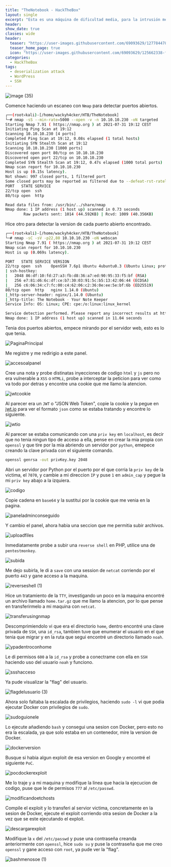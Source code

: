 ```yaml
---
title: "TheNotebook - HackTheBox"
layout: single
excerpt: "Esta es una máquina de dificultad media, para la intrusión mediante la cookie logre saber que estaba tratando con un ataque JWT, para romperlo me cree una cookie nueva tirando desde mi clave privada por un servidor por Python y cambio de panel, tenía una opción de subir de archivos, cree una reverse Shell y la subí, para la escalada de privilegios me aproveche de una versión vulnerable de Docker."
header:
show_date: true
classes: wide
header:
  teaser: "https://user-images.githubusercontent.com/69093629/127784478-22759c0e-2a0d-4735-b467-ccb39e2e8b18.png"
  teaser_home_page: true
  icon: "https://user-images.githubusercontent.com/69093629/125662338-fd8b3b19-3a48-4fb0-b07c-86c047265082.png"
categories:
  - HackTheBox
tags:
  - deserialization attack
  - WordPress
  - SSH
---
```


![image (35)](https://user-images.githubusercontent.com/69093629/127785730-5df9c84e-5046-4b86-978c-ff6870180800.png)

Comence haciendo un escaneo con `Nmap` para detectar puertos abiertos.

```bash 
┌──(root💀kali)-[/home/wackyh4cker/HTB/TheNotebook]
└─# nmap -sS --min-rate=5000 --open -v -n 10.10.10.230 -oN targeted
Starting Nmap 7.91 ( https://nmap.org ) at 2021-07-31 19:12 CEST
Initiating Ping Scan at 19:12
Scanning 10.10.10.230 [4 ports]
Completed Ping Scan at 19:12, 0.08s elapsed (1 total hosts)
Initiating SYN Stealth Scan at 19:12
Scanning 10.10.10.230 [1000 ports]
Discovered open port 80/tcp on 10.10.10.230
Discovered open port 22/tcp on 10.10.10.230
Completed SYN Stealth Scan at 19:12, 0.47s elapsed (1000 total ports)
Nmap scan report for 10.10.10.230
Host is up (0.15s latency).
Not shown: 997 closed ports, 1 filtered port
Some closed ports may be reported as filtered due to --defeat-rst-ratelimit
PORT   STATE SERVICE
22/tcp open  ssh
80/tcp open  http

Read data files from: /usr/bin/../share/nmap
Nmap done: 1 IP address (1 host up) scanned in 0.73 seconds
       	Raw packets sent: 1014 (44.592KB) | Rcvd: 1009 (40.356KB)
```

Hice otro para detectar la version de cada puerto abierto encontrado.

```bash
┌──(root💀kali)-[/home/wackyh4cker/HTB/TheNotebook]
└─# nmap -sC -sV -p22,80 10.10.10.230 -oN webscan             	 
Starting Nmap 7.91 ( https://nmap.org ) at 2021-07-31 19:12 CEST
Nmap scan report for 10.10.10.230
Host is up (0.069s latency).

PORT   STATE SERVICE VERSION
22/tcp open  ssh 	OpenSSH 7.6p1 Ubuntu 4ubuntu0.3 (Ubuntu Linux; protocol 2.0)
| ssh-hostkey:
|   2048 86:df:10:fd:27:a3:fb:d8:36:a7:ed:90:95:33:f5:bf (RSA)
|   256 e7:81:d6:6c:df:ce:b7:30:03:91:5c:b5:13:42:06:44 (ECDSA)
|_  256 c6:06:34:c7:fc:00:c4:62:06:c2:36:0e:ee:5e:bf:6b (ED25519)
80/tcp open  http	nginx 1.14.0 (Ubuntu)
|_http-server-header: nginx/1.14.0 (Ubuntu)
|_http-title: The Notebook - Your Note Keeper
Service Info: OS: Linux; CPE: cpe:/o:linux:linux_kernel

Service detection performed. Please report any incorrect results at https://nmap.org/submit/ .
Nmap done: 1 IP address (1 host up) scanned in 11.04 seconds
```

Tenia dos puertos abiertos, empece mirando por el servidor web, esto es lo que tenia.

![PaginaPrincipal](https://user-images.githubusercontent.com/69093629/127784555-be9394f6-a112-45ac-b968-e899bfe8c4af.png)

Me registre y me redirigio a este panel.

![accesoalpanel](https://user-images.githubusercontent.com/69093629/127784565-718e0d46-ffd0-434e-9970-739318080035.png)

Cree una nota y probe distinatas inyecciones de codigo `html` y `js` pero no era vulnerable a `XSS` o `HTMLi`, probe a interceptar la peticion para ver como va todo por detras y encontre una cookie que me llamo la atencion.

![jwtcookie](https://user-images.githubusercontent.com/69093629/127784626-d6684b12-cd00-4841-a60d-cda619895db7.png)

Al parecer era un `JWT` o "JSON Web Token", copie la cookie y la pegue en [jwt.io](https://jwt.io) para ver el formato `json` como se estaba tratando y encontre lo siguiente.

![jwtio](https://user-images.githubusercontent.com/69093629/127784670-55e9afce-d921-48ee-8db2-f2cde7935c9b.png)

Al parecer se estaba comunicando con una `priv key` en `localhost`, es decir que no tenia ningun tipo de acceso a ella, pense en crear la mia propia con `openssl` y que tire por la mia abriendo un servidor por `python`, emepece creando la clave privada con el siguiente comando.

```bash
openssl genrsa -out privKey.key 2048
``` 

Abri un servidor por Python por el puerto por el que corria la `priv key` de la victima, el `7070`, y cambie a mi direccion `IP` y puse `1` en `admin_cap` y pegue la mi `priv key` abajo a la izquiera.

![codigo ](https://user-images.githubusercontent.com/69093629/127784840-d48b22b0-a2a6-4aac-a821-1bf7a629f685.png)

Copie cadena en `base64` y la sustitui por la cookie que me venia en la pagina.

![paneladminconseguido](https://user-images.githubusercontent.com/69093629/127784916-d01dd378-0ac6-4cb2-9ee1-7d5a494add28.png)

Y cambio el panel, ahora habia una seccion que me permitia subir archivos.

![uploadfiles](https://user-images.githubusercontent.com/69093629/127784939-95aaa155-21b1-4328-98ee-66c58794d699.png)

Inmediatamente probe a subir una `reverse shell` en PHP, utilice una de `pentestmonkey`.

![subida](https://user-images.githubusercontent.com/69093629/127784972-88b14e18-19fb-45fc-9e7a-e2a5aea08dc0.png)

Me dejo subirla, le di a `save` con una session de `netcat` corriendo por el puerto `443` y gane acceso a la maquina.

![reverseshell (1)](https://user-images.githubusercontent.com/69093629/127785005-a0a7153c-f609-4079-8ba6-ab006cff7e60.png)

Hice un tratamiento de la `TTY`, investigando un poco en la maquina encontré un archivo llamado `home.tar.gz` que me llamo la atencion, por lo que pense en transferirmelo a mi maquina con `netcat`.

![transferusingnmap](https://user-images.githubusercontent.com/69093629/127785044-0f98c96a-e111-4c53-bb96-4878f3e6057f.png)

Descomprimiendolo vi que era el directorio `home`, dentro encontré una clave privada de `SSH`, una `id_rsa`, tambien tuve que enumerar el usuario en el que tenia que migrar y en la ruta que segui encontré un directorio llamado `noah`.

![ypadentroconhome](https://user-images.githubusercontent.com/69093629/127785072-76c5a770-7284-47a9-ba7e-a8300a94fec1.png)

Le di permisos `600` a la `id_rsa` y probe a conectrame con ella en `SSH` haciendo uso del usuario `noah` y funciono.

![ssshacceso](https://user-images.githubusercontent.com/69093629/127785391-bec76498-0971-405a-9f70-2c52ce270879.png)

Ya pude visualizar la "flag" del usuario.

![flagdelusuario (3)](https://user-images.githubusercontent.com/69093629/127785441-cdc9b061-7d1b-4a08-b252-ae66a8e78296.jpg)

Ahora solo faltaba la escalada de privilegios, haciendo `sudo -l` vi que podia ejecutar Docker con privilegios de `sudo`.

![sudoguionele](https://user-images.githubusercontent.com/69093629/127785458-6b7c09ad-a0c9-49d2-924c-99da531f2a12.png)

Lo ejecute añadiendo `bash` y consegui una sesion con Docker, pero esto no era la escalada, ya que solo estaba en un contenedor, mire la version de Docker.

![dockerversion](https://user-images.githubusercontent.com/69093629/127785504-8970f5a3-4746-4710-8e71-e1837766edc3.png)

Busque si habia algun exploit de esa version en Google y encontré el siguiente `PoC`.

![pocdockerexploit](https://user-images.githubusercontent.com/69093629/127785520-25394cde-7733-416a-9ec6-f9bf94b0f215.png)

Me lo traje y a mi maquina y modifique la linea que hacia la ejecucion de codigo, puse que le de permisos `777` al `/etc/passwd`.

![modificandoetchosts](https://user-images.githubusercontent.com/69093629/127785669-327b2f5d-b0c4-4b7b-af24-403bf5e4ab4e.png)

Compile el exploit y lo transferi al servior victima, concretamente en la sesion de Docker, ejecute el exploit corriendo otra sesion de Docker a la vez que se este ejecutando el exploit.

![descargarexploit](https://user-images.githubusercontent.com/69093629/127785618-dcfaceda-5eb8-49ad-ba77-fe95466bdf65.png)

Modifique la `x` del `/etc/passwd` y puse una contraseña creanda anteriormente con `openssl`, hice `sudo su` y puse la contraseña que me creo `openssl` y gane acceso con `root`, ya pude ver la "flag".

![bashmenosoe (1)](https://user-images.githubusercontent.com/69093629/127785688-60e6f17c-073c-4f7e-9139-9387f8cb17a4.png)












